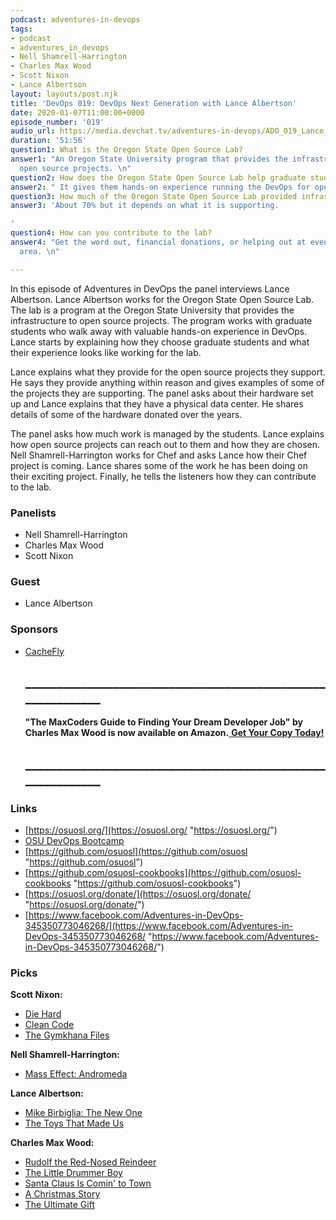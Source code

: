 ```yaml
---
podcast: adventures-in-devops
tags:
- podcast
- adventures_in_devops
- Nell Shamrell-Harrington
- Charles Max Wood
- Scott Nixon
- Lance Albertson
layout: layouts/post.njk
title: 'DevOps 019: DevOps Next Generation with Lance Albertson'
date: 2020-01-07T11:00:00+0000
episode_number: '019'
audio_url: https://media.devchat.tv/adventures-in-devops/ADO_019_Lance_Albertson.mp3
duration: '51:56'
question1: What is the Oregon State Open Source Lab?
answer1: "An Oregon State University program that provides the infrastructure for
  open source projects. \n"
question2: How does the Oregon State Open Source Lab help graduate students?
answer2: " It gives them hands-on experience running the DevOps for open source projects.\n"
question3: How much of the Oregon State Open Source Lab provided infrastructure virtual?
answer3: 'About 70% but it depends on what it is supporting.

'
question4: How can you contribute to the lab?
answer4: "Get the word out, financial donations, or helping out at events if in the
  area. \n"

---
```

In this episode of Adventures in DevOps the panel interviews Lance Albertson. Lance Albertson works for the Oregon State Open Source Lab. The lab is a program at the Oregon State University that provides the infrastructure to open source projects. The program works with graduate students who walk away with valuable hands-on experience in DevOps. Lance starts by explaining how they choose graduate students and what their experience looks like working for the lab.

Lance explains what they provide for the open source projects they support. He says they provide anything within reason and gives examples of some of the projects they are supporting. The panel asks about their hardware set up and Lance explains that they have a physical data center. He shares details of some of the hardware donated over the years.

The panel asks how much work is managed by the students. Lance explains how open source projects can reach out to them and how they are chosen. Nell Shamrell-Harrington works for Chef and asks Lance how their Chef project is coming. Lance shares some of the work he has been doing on their exciting project. Finally, he tells the listeners how they can contribute to the lab.

### **Panelists**

* Nell Shamrell-Harrington
* Charles Max Wood
* Scott Nixon

### **Guest**

* Lance Albertson

### **Sponsors**

* [CacheFly](https://www.cachefly.com/)

  ## **____________________________________________________________**

  **"The MaxCoders Guide to Finding Your Dream Developer Job" by Charles Max Wood is now available on Amazon.**[ **Get Your Copy Today!**](https://www.amazon.com/gp/product/B081MBL5C9/ref=as_li_ss_tl?ie=UTF8&linkCode=sl1&tag=devchattv-20&linkId=9d61363241636e2546ef46abba198746&language=en_US)

  ## **____________________________________________________________**

### **Links**

* [https://osuosl.org/](https://osuosl.org/ "https://osuosl.org/")
* [OSU DevOps Bootcamp](https://devopsbootcamp.osuosl.org/)
* [https://github.com/osuosl](https://github.com/osuosl "https://github.com/osuosl")
* [https://github.com/osuosl-cookbooks](https://github.com/osuosl-cookbooks "https://github.com/osuosl-cookbooks")
* [https://osuosl.org/donate/](https://osuosl.org/donate/ "https://osuosl.org/donate/")
* [https://www.facebook.com/Adventures-in-DevOps-345350773046268/](https://www.facebook.com/Adventures-in-DevOps-345350773046268/ "https://www.facebook.com/Adventures-in-DevOps-345350773046268/")

### **Picks**

**Scott Nixon:**

* [Die Hard](https://www.imdb.com/title/tt0095016/?ref_=fn_al_tt_1)
* [Clean Code](https://www.amazon.com/gp/product/0132350882/ref=ppx_yo_dt_b_asin_title_o01_s00?ie=UTF8&psc=1&tag=donorsclicks-20)
* [The Gymkhana Files](https://www.amazon.com/The-Gymkhana-Files-Season-1/dp/B07J5XXLHQ?tag=donorsclicks-20)

**Nell Shamrell-Harrington:**

* [Mass Effect: Andromeda](https://www.ea.com/games/mass-effect/mass-effect-andromeda)

**Lance Albertson:**

* [Mike Birbiglia: The New One](https://www.netflix.com/title/81062293)
* [The Toys That Made Us](https://www.netflix.com/title/80161497)

**Charles Max Wood:**

* [Rudolf the Red-Nosed Reindeer](https://www.imdb.com/title/tt0058536/)
* [The Little Drummer Boy](https://www.imdb.com/title/tt0063230/?ref_=fn_al_tt_1)
* [Santa Claus Is Comin' to Town](https://www.imdb.com/title/tt0066327/?ref_=fn_al_tt_5)
* [A Christmas Story](https://www.imdb.com/title/tt0085334/)
* [The Ultimate Gift](https://www.imdb.com/title/tt0482629/)
